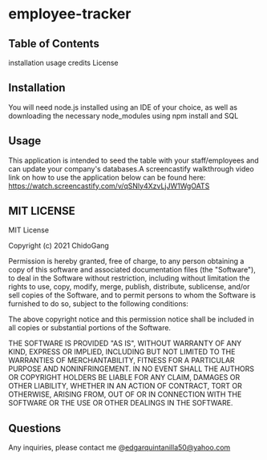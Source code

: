 # employee-tracker

## Table of Contents 
installation
usage
credits
License

## Installation 
 You will need node.js installed using an IDE of your choice, as well as downloading the necessary node_modules using npm install and SQL 

## Usage 
This application is intended to seed the table with your staff/employees and can update your company's databases.A screencastify walkthrough video link on how to use the application below can be found here: https://watch.screencastify.com/v/qSNly4XzvLjJW1WgOATS 
## MIT LICENSE

MIT License

Copyright (c) 2021 ChidoGang

Permission is hereby granted, free of charge, to any person obtaining a copy
of this software and associated documentation files (the "Software"), to deal
in the Software without restriction, including without limitation the rights
to use, copy, modify, merge, publish, distribute, sublicense, and/or sell
copies of the Software, and to permit persons to whom the Software is
furnished to do so, subject to the following conditions:

The above copyright notice and this permission notice shall be included in all
copies or substantial portions of the Software.

THE SOFTWARE IS PROVIDED "AS IS", WITHOUT WARRANTY OF ANY KIND, EXPRESS OR
IMPLIED, INCLUDING BUT NOT LIMITED TO THE WARRANTIES OF MERCHANTABILITY,
FITNESS FOR A PARTICULAR PURPOSE AND NONINFRINGEMENT. IN NO EVENT SHALL THE
AUTHORS OR COPYRIGHT HOLDERS BE LIABLE FOR ANY CLAIM, DAMAGES OR OTHER
LIABILITY, WHETHER IN AN ACTION OF CONTRACT, TORT OR OTHERWISE, ARISING FROM,
OUT OF OR IN CONNECTION WITH THE SOFTWARE OR THE USE OR OTHER DEALINGS IN THE
SOFTWARE.

## Questions 

 Any inquiries, please contact me @edgarquintanilla50@yahoo.com